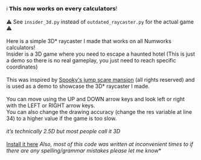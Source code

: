 ℹ️ 𝗧𝗵𝗶𝘀 𝗻𝗼𝘄 𝘄𝗼𝗿𝗸𝘀 𝗼𝗻 𝗲𝘃𝗲𝗿𝘆 𝗰𝗮𝗹𝗰𝘂𝗹𝗮𝘁𝗼𝗿𝘀! <br><br>
⚠ See `insider_3d.py` instead of `outdated_raycaster.py` for the actual game ⚠<br><br>
Here is a simple 3D* raycaster I made that works on all Numworks calculators!<br>
Insider is a 3D game where you need to escape a haunted hotel
(This is just a demo so there is no real gameplay, you just need to reach specific coordinates) <br> <br>
This was inspired by [Spooky's jump scare mansion](https://store.steampowered.com/app/356670/Spookys_Jump_Scare_Mansion/) (all rights reserved)
and is used as a demo to showcase the 3D* raycaster I made.<br><br>
You can move using the UP and DOWN arrow keys and
look left or right with the LEFT or RIGHT arrow keys.<br>
You can also change the drawing accuracy (change the res variable at line 34) to a higher value if the game is too slow.<br> <br>
*it’s technically 2.5D but most people call it 3D*<br> <br>
[Install it here](https://my.numworks.com/python/nitaki/insider_3d/edit)
*Also, most of this code was written at inconvenient times to if there are any spelling/grammar mistakes please let me know**
